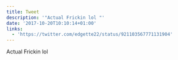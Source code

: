 ```yaml
---
title: Tweet
description: '"Actual Frickin lol "'
date: '2017-10-20T10:10:14+01:00'
links:
  - 'https://twitter.com/edgette22/status/921103567771131904'
---
```

Actual Frickin lol 
